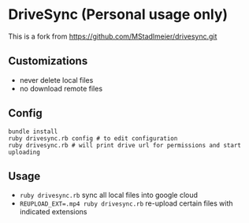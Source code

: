 # DriveSync (Personal usage only)
This is a fork from  https://github.com/MStadlmeier/drivesync.git

## Customizations
- never delete local files
- no download remote files

## Config
````
bundle install
ruby drivesync.rb config # to edit configuration
ruby drivesync.rb # will print drive url for permissions and start uploading
````

## Usage
- `ruby drivesync.rb` sync all local files into google cloud
- `REUPLOAD_EXT=.mp4 ruby drivesync.rb` re-upload certain files with indicated extensions 
